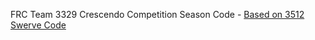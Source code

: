FRC Team 3329 Crescendo Competition Season Code - [Based on 3512 Swerve Code]([url](https://github.com/frc3512/SwerveBot-2022)https://github.com/frc3512/SwerveBot-2022)
